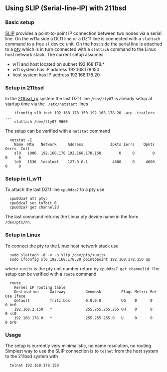 ## Using SLIP (Serial-line-IP) with 211bsd

### Basic setup
[SLIP](https://en.wikipedia.org/wiki/Serial_Line_Internet_Protocol) provides
a point-to-point IP connection between two nodes via a serial line.
On the w11a side a DL11 line or a DZ11 line is connected with a
`slattach` command to a free `sl` device unit.
On the host side the serial line is attached to a
[pty](https://en.wikipedia.org/wiki/Pseudoterminal) which is in turn
connected with a `slattach` command to the Linux host network stack.
The current setup assumes
- w11 and host located on subnet 192.168.178.*
- w11 system has IP address 192.168.178.150
- host system has IP address 192.168.178.20

### Setup in 211bsd
In the [211bsd_rp](../211bsd_rp/README.md) system the last DZ11 line
`/dev/tty07` is already setup at startup time via the
` /etc/netstart` lines
```
    ifconfig sl0 inet 192.168.178.150 192.168.178.20 -arp -trailers ...
    slattach /dev/tty07 9600
```
The setup can be verified with a `netstat` command
```
  netstat -I
    Name  Mtu   Network     Address            Ipkts Ierrs    Opkts Oerrs  Coll
    sl0   1006  192.168.178 192.168.178.150        0     0        0     0     0
    lo0   1536  localnet    127.0.0.1           4600     0     4600     0     0
```

### Setup in ti_w11
To attach the last DZ11 line `cpu0dza7` to a pty use
```
  cpu0dza7 att pty:
  cpu0dza7 set to7bit 0
  cpu0dza7 get channelid
```
The last command returns the Linux pty device name in the form `/dev/pts/nn`.

### Setup in Linux
To connect the pty to the Linux host network stack use
```
  sudo slattach -d -v -p slip /dev/pts/<unit>
  sudo ifconfig sl0 192.168.178.20 pointopoint 192.168.178.150 up
```
where `<unit>` is the pty unit number return by `cpu0dza7 get channelid`.
The setup can be verified with a `route` command
```
  route
    Kernel IP routing table
    Destination     Gateway         Genmask         Flags Metric Ref  Use Iface
    default         fritz.box       0.0.0.0         UG    0      0      0 br0
    192.168.2.150   *               255.255.255.255 UH    0      0      0 sl0
    192.168.178.0   *               255.255.255.0   U     0      0      0 br0
```

### Usage
The setup is currently very minimalistic, no name resolution, no routing.
Simplest way to use the SLIP connection is to `telnet` from the host system
to the 211bsd system with
```
  telnet 192.168.178.150
```
